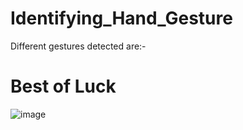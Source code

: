# Identifying_Hand_Gesture
Different gestures detected are:-
# Best of Luck
![image](https://user-images.githubusercontent.com/68476475/121251093-1c5e0100-c8c4-11eb-8a7f-6f924be8ef87.png)
